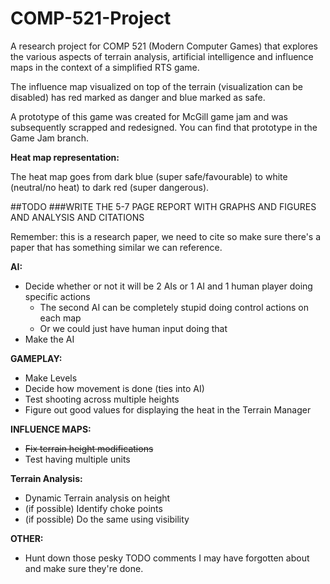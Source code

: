 # COMP-521-Project

A research project for COMP 521 (Modern Computer Games) that explores the various aspects of terrain analysis, artificial intelligence and influence maps in the context of a simplified RTS game.

The influence map visualized on top of the terrain (visualization can be disabled) has red marked as danger and blue marked as safe.

A prototype of this game was created for McGill game jam and was subsequently scrapped and redesigned. You can find that prototype in the Game Jam branch.

**Heat map representation:** 

The heat map goes from dark blue (super safe/favourable) to white (neutral/no heat) to dark red (super dangerous).

##TODO 
###WRITE THE 5-7 PAGE REPORT WITH GRAPHS AND FIGURES AND ANALYSIS AND CITATIONS


Remember: this is a research paper, we need to cite so make sure there's a paper that has something similar we can reference.


**AI:**
- Decide whether or not it will be 2 AIs or 1 AI and 1 human player doing specific actions 
  - The second AI can be completely stupid doing control actions on each map
  - Or we could just have human input doing that
- Make the AI


**GAMEPLAY:**
- Make Levels
- Decide how movement is done (ties into AI)
- Test shooting across multiple heights
- Figure out good values for displaying the heat in the Terrain Manager


**INFLUENCE MAPS:**
- ~~Fix terrain height modifications~~
- Test having multiple units


**Terrain Analysis:**
- Dynamic Terrain analysis on height
- (if possible) Identify choke points
- (if possible) Do the same using visibility

**OTHER:**
- Hunt down those pesky TODO comments I may have forgotten about and make sure they're done.
